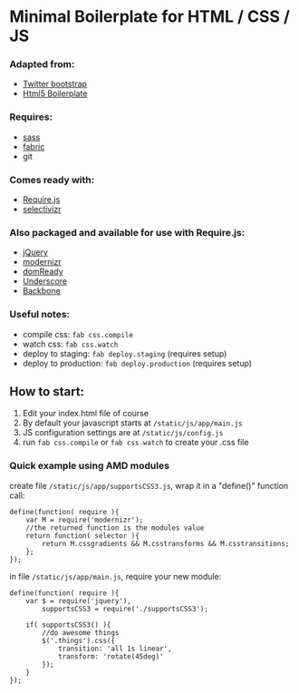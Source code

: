 # Minimal Boilerplate for HTML / CSS / JS 

### Adapted from:
- [Twitter bootstrap](http://twitter.github.com/bootstrap)
- [Html5 Boilerplate](http://html5boilerplate.com)

### Requires:
- [sass](http://sass-lang.com)
- [fabric](http://docs.fabfile.org/en/1.5/)
- git

### Comes ready with:
- [Require.js](http://requirejs.org)
- [selectivizr](http://selectivizr.com/)

### Also packaged and available for use with Require.js:
- [jQuery](http://jquery.com)
- [modernizr](http://modernizr.com)
- [domReady](https://github.com/requirejs/domReady)
- [Underscore](http://underscorejs.org)
- [Backbone](http://backbonejs.org)

### Useful notes:
- compile css: ```fab css.compile```
- watch css: ```fab css.watch```
- deploy to staging: ```fab deploy.staging``` (requires setup)
- deploy to production: ```fab deploy.production``` (requires setup)


## How to start:
1. Edit your index.html file of course
1. By default your javascript starts at `/static/js/app/main.js`
1. JS configuration settings are at `/static/js/config.js`
1. run `fab css.compile` or `fab css.watch` to create your .css file


### Quick example using AMD modules

create file `/static/js/app/supportsCSS3.js`, wrap it in a "define()" function call:

	define(function( require ){
		var M = require('modernizr');
		//the returned function is the modules value
		return function( selector ){
			return M.cssgradients && M.csstransforms && M.csstransitions;
		};
	});

in file `/static/js/app/main.js`, require your new module:

	define(function( require ){
		var $ = require('jquery'),
			supportsCSS3 = require('./supportsCSS3');

		if( supportsCSS3() ){
			//do awesome things
			$('.things').css({
				transition: 'all 1s linear',
				transform: 'rotate(45deg)'
			});
		}
	});
